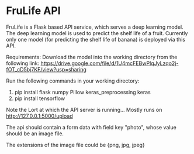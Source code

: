 # FruLife API

FruLife is a Flask based API service, which serves a deep learning model.
The deep learning model is used to predict the shelf life of a fruit. Currently only
one model (for predicting the shelf life of banana) is deployed via this API.

Requirements:
Download the model into the working directory from the following link:
https://drive.google.com/file/d/1U4mcFEBwPIqJyLzqo2j-fOT_cD5bj7KF/view?usp=sharing

Run the following commands in your working directory:

1. pip install flask numpy Pillow keras_preprocessing keras
2. pip install tensorflow

Note the Lort at which the API server is running... Mostly runs on
http://127.0.0.1:5000/upload

The api should contain a form data with field key "photo", whose value should be an image file.

The extensions of the image file could be {png, jpg, jpeg}
